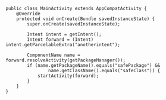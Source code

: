 
    public class MainActivity extends AppCompatActivity {
        @Override
        protected void onCreate(Bundle savedInstanceState) {
            super.onCreate(savedInstanceState);

            Intent intent = getIntent();
            Intent forward = (Intent) intent.getParcelableExtra("anotherintent");

            ComponentName name = forward.resolveActivity(getPackageManager());
            if (name.getPackageName().equals("safePackage") &&
                    name.getClassName().equals("safeClass")) {
                startActivity(forward);
            }
        }
    }
